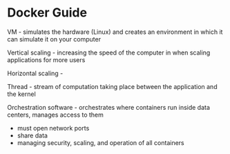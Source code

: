 # Docker Guide 

VM - simulates the hardware (Linux) and creates an environment in which it can simulate it on your computer

Vertical scaling - increasing the speed of the computer in when scaling applications for more users

Horizontal scaling - 

Thread - stream of computation taking place between the application and the kernel

Orchestration software - orchestrates where containers run inside data centers, manages access to them
- must open network ports
- share data
- managing security, scaling, and operation of all containers
